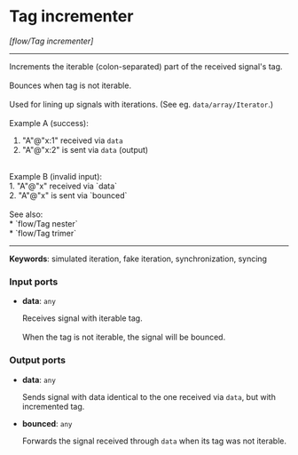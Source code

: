 # Tag incrementer

_[flow/Tag incrementer]_

---

Increments the iterable (colon-separated) part of the received signal's tag.<br>
<br>
Bounces when tag is not iterable.<br>
<br>
Used for lining up signals with iterations. (See eg. `data/array/Iterator`.)<br>
<br>
Example A (success):<br>
1. "A"@"x:1" received via `data`<br>
2. "A"@"x:2" is sent via `data` (output)<br>
<br>
Example B (invalid input):<br>
1. "A"@"x" received via `data`<br>
2. "A"@"x" is sent via `bounced`<br>
<br>
See also:<br>
* `flow/Tag nester`<br>
* `flow/Tag trimer`<br>

---

__Keywords__: simulated iteration, fake iteration, synchronization, syncing

### Input ports

* __data__: ` any `

    Receives signal with iterable tag.<br>
    <br>
    When the tag is not iterable, the signal will be bounced.<br>

### Output ports

* __data__: ` any `

    Sends signal with data identical to the one received via `data`, but with incremented tag.<br>


* __bounced__: ` any `

    Forwards the signal received through `data` when its tag was not iterable.<br>

